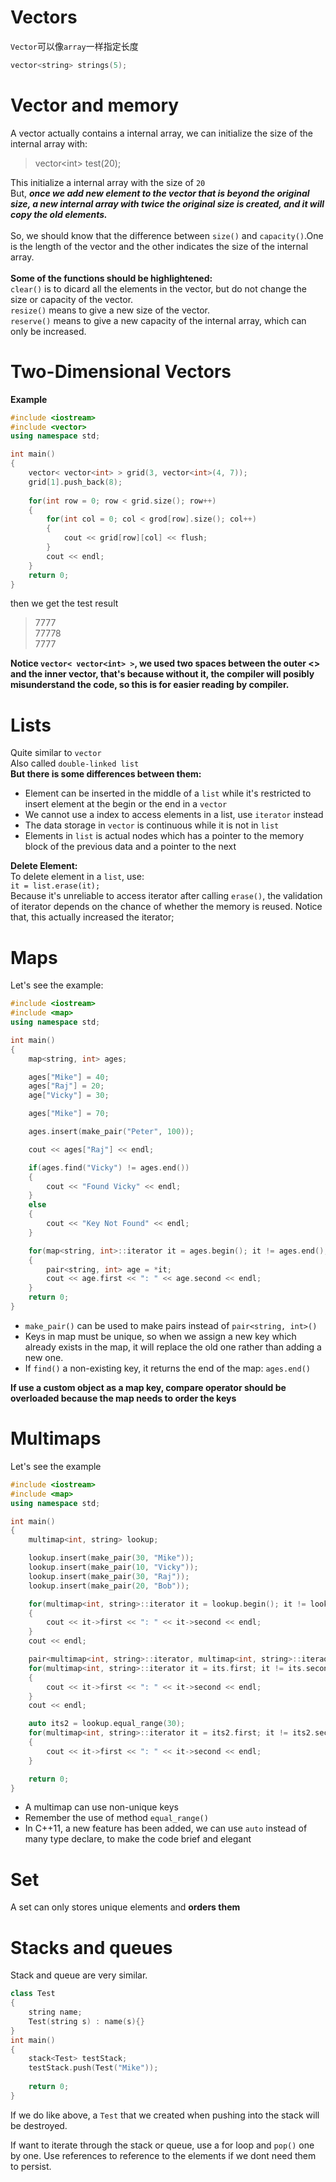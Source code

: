 # Vectors
`Vector`可以像`array`一样指定长度
```C++
vector<string> strings(5);
```
# Vector and memory
A vector actually contains a internal array, we can initialize the size of the internal array with:
> vector\<int\> test(20);  
    
This initialize a internal array with the size of `20`  
But, ***once we add new element to the vector that is beyond the original size, a new internal array with twice the original size is created, and it will copy the old elements.***   
</br>
So, we should know that the difference between `size()` and `capacity()`.One is the length of the vector and the other indicates the size of the internal array.   
</br>
**Some of the functions should be highlightened:**  
`clear()` is to dicard all the elements in the vector, but do not change the size or capacity of the vector.  
`resize()` means to give a new size of the vector.  
`reserve()` means to give a new capacity of the internal array, which can only be increased.  
# Two-Dimensional Vectors
**Example**
```C++
#include <iostream>
#include <vector>
using namespace std;

int main()
{
    vector< vector<int> > grid(3, vector<int>(4, 7));
    grid[1].push_back(8);
    
    for(int row = 0; row < grid.size(); row++)
    {
        for(int col = 0; col < grod[row].size(); col++)
        {
            cout << grid[row][col] << flush;
        }
        cout << endl;
    }
    return 0;
}
```
then we get the test result
> 7777  
> 77778  
> 7777

**Notice `vector< vector<int> >`, we used two spaces between the outer <> and the inner vector, that's because without it, the compiler will posibly misunderstand the code, so this is for easier reading by compiler.**
# Lists
Quite similar to `vector`  
Also called `double-linked list`  
**But there is some differences between them:**  
- Element can be inserted in the middle of a `list` while it's restricted to insert element at the begin or the end in a `vector`  
- We cannot use a index to access elements in a list, use `iterator` instead    
- The data storage in `vector` is continuous while it is not in `list`  
- Elements in `list` is actual nodes which has a pointer to the memory block of the previous data and a pointer to the next  

**Delete Element:**  
To delete element in a `list`, use:  
`it = list.erase(it);`  
Because it's unreliable to access iterator after calling `erase()`, the validation of iterator depends on the chance of whether the memory is reused. Notice that, this actually increased the iterator;  
# Maps
Let's see the example:  
```C++
#include <iostream>
#include <map>
using namespace std;

int main()
{
    map<string, int> ages;

    ages["Mike"] = 40;
    ages["Raj"] = 20;
    age["Vicky"] = 30;

    ages["Mike"] = 70;

    ages.insert(make_pair("Peter", 100));

    cout << ages["Raj"] << endl;

    if(ages.find("Vicky") != ages.end())
    {
        cout << "Found Vicky" << endl;
    }
    else
    {
        cout << "Key Not Found" << endl;
    }

    for(map<string, int>::iterator it = ages.begin(); it != ages.end(); age++)
    {
        pair<string, int> age = *it;
        cout << age.first << ": " << age.second << endl;
    }
    return 0;
}
```
- `make_pair()` can be used to make pairs instead of `pair<string, int>()`  
- Keys in map must be unique, so when we assign a new key which already exists in the map, it will replace the old one rather than adding a new one.
- If `find()` a non-existing key, it returns the end of the map: `ages.end()`

**If use a custom object as a map key, compare operator should be overloaded because the map needs to order the keys**
# Multimaps
Let's see the example
```C++
#include <iostream>
#include <map>
using namespace std;

int main()
{
    multimap<int, string> lookup;

    lookup.insert(make_pair(30, "Mike"));
    lookup.insert(make_pair(10, "Vicky"));
    lookup.insert(make_pair(30, "Raj"));
    lookup.insert(make_pair(20, "Bob"));

    for(multimap<int, string>::iterator it = lookup.begin(); it != lookup.end(); it++)
    {
        cout << it->first << ": " << it->second << endl;
    }
    cout << endl;

    pair<multimap<int, string>::iterator, multimap<int, string>::iteraor> its = lookup.equal_range(30);
    for(multimap<int, string>::iterator it = its.first; it != its.second; it++)
    {
        cout << it->first << ": " << it->second << endl;
    }
    cout << endl;

    auto its2 = lookup.equal_range(30);
    for(multimap<int, string>::iterator it = its2.first; it != its2.second; it++)
    {
        cout << it->first << ": " << it->second << endl;
    }

    return 0;
}
```
- A multimap can use non-unique keys
- Remember the use of method `equal_range()`
- In C++11, a new feature has been added, we can use `auto` instead of many type declare, to make the code brief and elegant
  
# Set
A set can only stores unique elements and **orders them**   

# Stacks and queues
Stack and queue are very similar.
```C++
class Test
{
	string name;
	Test(string s) : name(s){}
}
int main()
{
	stack<Test> testStack;
	testStack.push(Test("Mike"));
	
	return 0;
}
```
If we do like above, a `Test` that we created when pushing into the stack will be destroyed.

If want to iterate through the stack or queue, use a for loop and `pop()` one by one. Use references to reference to the elements if we dont need them to persist.

